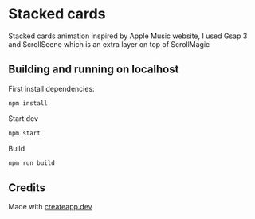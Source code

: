 # Stacked cards

Stacked cards animation inspired by Apple Music website, I used Gsap 3 and ScrollScene which is an extra layer on top of ScrollMagic

## Building and running on localhost

First install dependencies:

```sh
npm install
```

Start dev

```sh
npm start
```

Build

```sh
npm run build
```

## Credits

Made with [createapp.dev](https://createapp.dev/)

